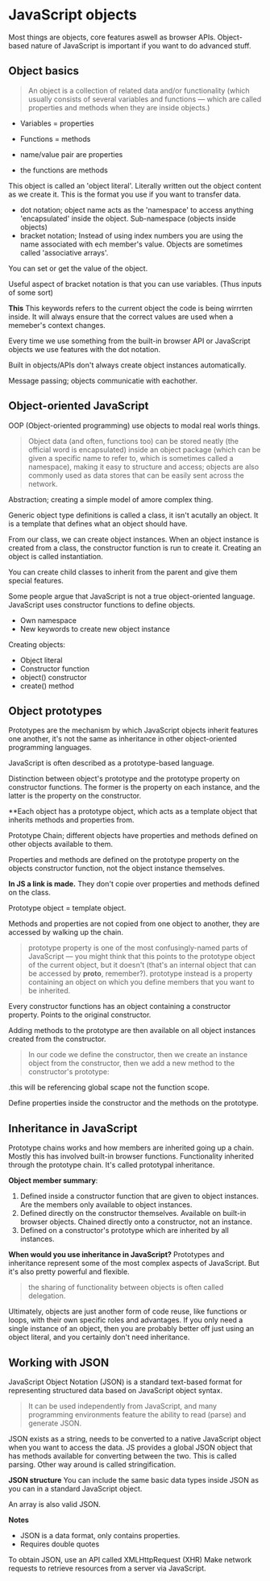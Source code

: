 # JavaScript objects

Most things are objects, core features aswell as browser APIs. Object-based nature of JavaScript is important if you want to do advanced stuff.

## Object basics

> An object is a collection of related data and/or functionality (which usually consists of several variables and functions — which are called properties and methods when they are inside objects.) 

* Variables = properties
* Functions = methods

* name/value pair are properties
* the functions are methods

This object is called an 'object literal'. Literally written out the object content as we create it. This is the format you use if you want to transfer data.

* dot notation; object name acts as the 'namespace' to  access anything 'encapsulated' inside the object. Sub-namespace (objects inside objects)
* bracket notation; Instead of using index numbers you are using the name associated with ech member's value. Objects are sometimes called 'associative arrays'.

You can set or get the value of the object.

Useful aspect of bracket notation is that you can use variables. (Thus inputs of some sort)

**This**
This keywords refers to the current object the code is being wirrrten inside. It will always ensure that the correct values are used when a memeber's context changes.

Every time we use something from the built-in browser API or JavaScript objects we use features with the dot notation.

Built in objects/APIs don't always create object instances automatically.

Message passing; objects communicatie with eachother.

## Object-oriented JavaScript

OOP (Object-oriented programming) use objects to modal real worls things. 

> Object data (and often, functions too) can be stored neatly (the official word is encapsulated) inside an object package (which can be given a specific name to refer to, which is sometimes called a namespace), making it easy to structure and access; objects are also commonly used as data stores that can be easily sent across the network.

Abstraction; creating a simple model of amore complex thing. 

Generic object type definitions is called a class, it isn't acutally an object. It is a template that defines what an object should have.

From our class, we can create object instances. When an object instance is created from a class, the constructor function is run to create it. Creating an object is called instantiation.

You can create child classes to inherit from the parent and give them special features.

Some people argue that JavaScript is not a true object-oriented language. JavaScript uses constructor functions to define objects.

* Own namespace
* New keywords to create new object instance

Creating objects:
* Object literal
* Constructor function
* object() constructor
* create() method

## Object prototypes
Prototypes are the mechanism by which JavaScript objects inherit features one another, it's not the same as inheritance in other object-oriented programming languages.

JavaScript is often described as a prototype-based language. 

Distinction between object's prototype and the prototype property on constructor functions. The former is the property on each instance, and the latter is the property on the constructor. 

**Each object has a prototype object, which acts as a template object that inherits methods and properties from.

 Prototype Chain; different objects have properties and methods defined on other objects available to them.

Properties and methods are defined on the prototype property on the objects constructor function, not the object instance themselves. 

**In JS a link is made.** They don't copie over properties and methods defined on the class.

Prototype object = template object. 

Methods and properties are not copied from one object to another, they are accessed by walking up the chain.

> prototype property is one of the most confusingly-named parts of JavaScript — you might think that this points to the prototype object of the current object, but it doesn't (that's an internal object that can be accessed by __proto__, remember?). prototype instead is a property containing an object on which you define members that you want to be inherited.

Every constructor functions has an object containing a constructor property. Points to the original constructor.

Adding methods to the prototype are then available on all object instances created from the constructor.

> In our code we define the constructor, then we create an instance object from the constructor, then we add a new method to the constructor's prototype:

.this will be referencing global scape not the function scope.

Define properties inside the constructor and the methods on the prototype.

## Inheritance in JavaScript

Prototype chains works and how members are inherited going up a chain. Mostly this has involved built-in browser functions. Functionality inherited through the prototype chain. It's called prototypal inheritance.

**Object member summary**:
1. Defined inside a constructor function that are given to object instances. Are the members only available to object instances.
2. Defined directly on the constructor themselves. Available on built-in browser objects. Chained directly onto a constructor, not an instance.
3. Defined on a constructor's prototype which are inherited by all instances.

**When would you use inheritance in JavaScript?**
Prototypes and inheritance represent some of the most complex aspects of JavaScript. But it's also pretty powerful and flexible.

> the sharing of functionality between objects is often called delegation.

Ultimately, objects are just another form of code reuse, like functions or loops, with their own specific roles and advantages. If you only need a single instance of an object, then you are probably better off just using an object literal, and you certainly don't need inheritance.

## Working with JSON

JavaScript Object Notation (JSON) is a standard text-based format for representing structured data based on JavaScript object syntax.

> It can be used independently from JavaScript, and many programming environments feature the ability to read (parse) and generate JSON.

JSON exists as a string, needs to be converted to a native JavaScript object when you want to access the data. JS provides a global JSON object that has methods available for converting between the two. This is called parsing. Other way around is called stringification.

**JSON structure**
You can include the same basic data types inside JSON as you can in a standard JavaScript object.

An array is also valid JSON.

**Notes**
* JSON is a data format, only contains properties.
* Requires double quotes

To obtain JSON, use an API called XMLHttpRequest (XHR) Make network requests to retrieve resources from a server via JavaScript.